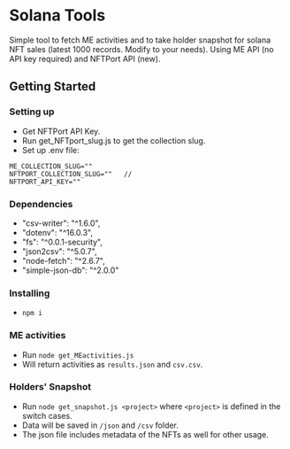 # Solana Tools

Simple tool to fetch ME activities and to take holder snapshot for solana NFT sales (latest 1000 records. Modify to your needs).
Using ME API (no API key required) and NFTPort API (new).

## Getting Started

### Setting up

* Get NFTPort API Key.
* Run get_NFTport_slug.js to get the collection slug.
* Set up .env file:
```
ME_COLLECTION_SLUG=""
NFTPORT_COLLECTION_SLUG=""   // 
NFTPORT_API_KEY=""
```

### Dependencies

* "csv-writer": "^1.6.0",
* "dotenv": "^16.0.3",
* "fs": "^0.0.1-security",
* "json2csv": "^5.0.7",
* "node-fetch": "^2.6.7",
* "simple-json-db": "^2.0.0"

### Installing

* `npm i`

### ME activities

* Run `node get_MEactivities.js`
* Will return activities as `results.json` and `csv.csv`.

### Holders' Snapshot

* Run `node get_snapshot.js <project>` where `<project>` is defined in the switch cases.
* Data will be saved in `/json` and `/csv` folder.
* The json file includes metadata of the NFTs as well for other usage.